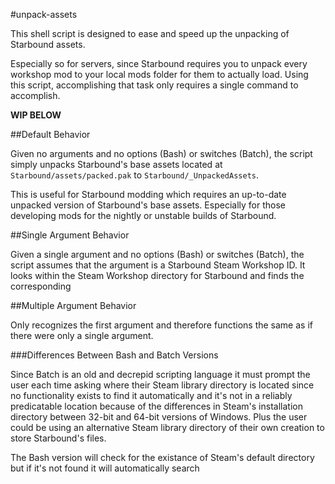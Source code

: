 #unpack-assets

This shell script is designed to ease and speed up the unpacking of Starbound assets.

Especially so for servers, since Starbound requires you to unpack every workshop mod to your local mods folder for them to actually load. Using this script, accomplishing that task only requires a single command to accomplish.

**WIP BELOW**

##Default Behavior

Given no arguments and no options (Bash) or switches (Batch), the script simply unpacks Starbound's base assets located at `Starbound/assets/packed.pak` to `Starbound/_UnpackedAssets`.

This is useful for Starbound modding which requires an up-to-date unpacked version of Starbound's base assets. Especially for those developing mods for the nightly or unstable builds of Starbound.

##Single Argument Behavior

Given a single argument and no options (Bash) or switches (Batch), the script assumes that the argument is a Starbound Steam Workshop ID. It looks within the Steam Workshop directory for Starbound and finds the corresponding 

##Multiple Argument Behavior

Only recognizes the first argument and therefore functions the same as if there were only a single argument.

###Differences Between Bash and Batch Versions

Since Batch is an old and decrepid scripting language it must prompt the user each time asking where their Steam library directory is located since no functionality exists to find it automatically and it's not in a reliably predicatable location because of the differences in Steam's installation directory between 32-bit and 64-bit versions of Windows. Plus the user could be using an alternative Steam library directory of their own creation to store Starbound's files.

The Bash version will check for the existance of Steam's default directory but if it's not found it will automatically search 
